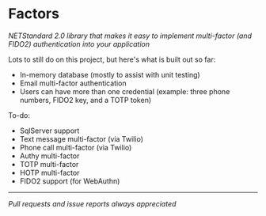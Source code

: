# Factors
*NETStandard 2.0 library that makes it easy to implement multi-factor (and FIDO2) authentication into your application*

Lots to still do on this project, but here's what is built out so far:
* In-memory database (mostly to assist with unit testing)
* Email multi-factor authentication
* Users can have more than one credential (example: three phone numbers, FIDO2 key, and a TOTP token)

To-do:
* SqlServer support
* Text message multi-factor (via Twilio)
* Phone call multi-factor (via Twilio)
* Authy multi-factor
* TOTP multi-factor
* HOTP multi-factor
* FIDO2 support (for WebAuthn)

----------

*Pull requests and issue reports always appreciated*
